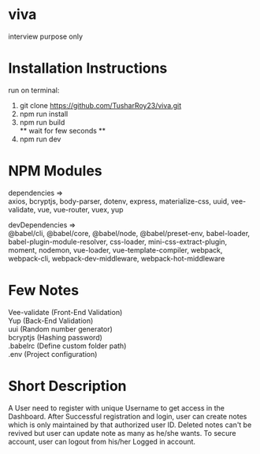 # viva
interview purpose only

# Installation Instructions
run on terminal:
1) git clone https://github.com/TusharRoy23/viva.git
2) npm run install
3) npm run build <br>
** wait for few seconds ** <br>
4) npm run dev

# NPM Modules
dependencies =>
<br>
axios, bcryptjs, body-parser, dotenv, express, materialize-css, uuid, vee-validate, vue, vue-router, vuex, yup

devDependencies => <br>
@babel/cli, @babel/core, @babel/node, @babel/preset-env, babel-loader, babel-plugin-module-resolver, css-loader, mini-css-extract-plugin, moment, nodemon, vue-loader, vue-template-compiler, webpack, webpack-cli, webpack-dev-middleware, webpack-hot-middleware

# Few Notes
Vee-validate (Front-End Validation) <br>
Yup (Back-End Validation) <br>
uui (Random number generator) <br>
bcryptjs (Hashing password) <br>
.babelrc (Define custom folder path) <br>
.env (Project configuration)

# Short Description
A User need to register with unique Username to get access in the Dashboard. After Successful registration and login, user can create notes which is only maintained by that authorized user ID. Deleted notes can't be revived but user can update note as many as he/she wants. To secure account, user can logout from his/her Logged in account.
